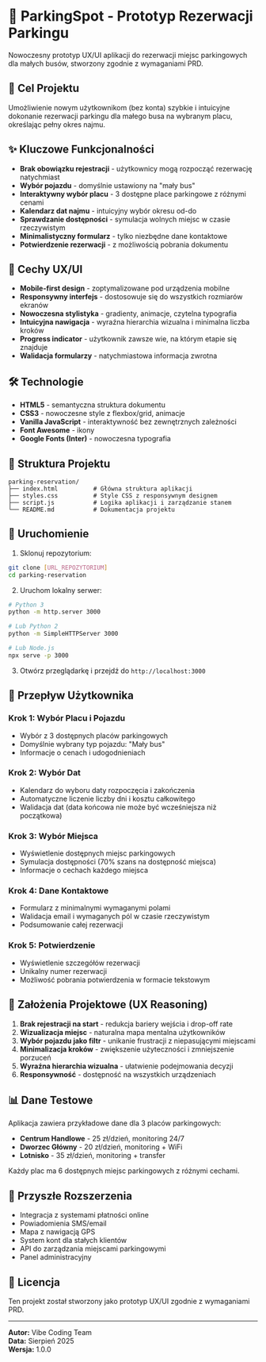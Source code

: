 # 🚗 ParkingSpot - Prototyp Rezerwacji Parkingu

Nowoczesny prototyp UX/UI aplikacji do rezerwacji miejsc parkingowych dla małych busów, stworzony zgodnie z wymaganiami PRD.

## 🎯 Cel Projektu

Umożliwienie nowym użytkownikom (bez konta) szybkie i intuicyjne dokonanie rezerwacji parkingu dla małego busa na wybranym placu, określając pełny okres najmu.

## ✨ Kluczowe Funkcjonalności

- **Brak obowiązku rejestracji** - użytkownicy mogą rozpocząć rezerwację natychmiast
- **Wybór pojazdu** - domyślnie ustawiony na "mały bus"
- **Interaktywny wybór placu** - 3 dostępne place parkingowe z różnymi cenami
- **Kalendarz dat najmu** - intuicyjny wybór okresu od-do
- **Sprawdzanie dostępności** - symulacja wolnych miejsc w czasie rzeczywistym
- **Minimalistyczny formularz** - tylko niezbędne dane kontaktowe
- **Potwierdzenie rezerwacji** - z możliwością pobrania dokumentu

## 🎨 Cechy UX/UI

- **Mobile-first design** - zoptymalizowane pod urządzenia mobilne
- **Responsywny interfejs** - dostosowuje się do wszystkich rozmiarów ekranów
- **Nowoczesna stylistyka** - gradienty, animacje, czytelna typografia
- **Intuicyjna nawigacja** - wyraźna hierarchia wizualna i minimalna liczba kroków
- **Progress indicator** - użytkownik zawsze wie, na którym etapie się znajduje
- **Walidacja formularzy** - natychmiastowa informacja zwrotna

## 🛠️ Technologie

- **HTML5** - semantyczna struktura dokumentu
- **CSS3** - nowoczesne style z flexbox/grid, animacje
- **Vanilla JavaScript** - interaktywność bez zewnętrznych zależności
- **Font Awesome** - ikony
- **Google Fonts (Inter)** - nowoczesna typografia

## 📁 Struktura Projektu

```
parking-reservation/
├── index.html          # Główna struktura aplikacji
├── styles.css          # Style CSS z responsywnym designem
├── script.js           # Logika aplikacji i zarządzanie stanem
└── README.md           # Dokumentacja projektu
```

## 🚀 Uruchomienie

1. Sklonuj repozytorium:
```bash
git clone [URL_REPOZYTORIUM]
cd parking-reservation
```

2. Uruchom lokalny serwer:
```bash
# Python 3
python -m http.server 3000

# Lub Python 2
python -m SimpleHTTPServer 3000

# Lub Node.js
npx serve -p 3000
```

3. Otwórz przeglądarkę i przejdź do `http://localhost:3000`

## 📱 Przepływ Użytkownika

### Krok 1: Wybór Placu i Pojazdu
- Wybór z 3 dostępnych placów parkingowych
- Domyślnie wybrany typ pojazdu: "Mały bus"
- Informacje o cenach i udogodnieniach

### Krok 2: Wybór Dat
- Kalendarz do wyboru daty rozpoczęcia i zakończenia
- Automatyczne liczenie liczby dni i kosztu całkowitego
- Walidacja dat (data końcowa nie może być wcześniejsza niż początkowa)

### Krok 3: Wybór Miejsca
- Wyświetlenie dostępnych miejsc parkingowych
- Symulacja dostępności (70% szans na dostępność miejsca)
- Informacje o cechach każdego miejsca

### Krok 4: Dane Kontaktowe
- Formularz z minimalnymi wymaganymi polami
- Walidacja email i wymaganych pól w czasie rzeczywistym
- Podsumowanie całej rezerwacji

### Krok 5: Potwierdzenie
- Wyświetlenie szczegółów rezerwacji
- Unikalny numer rezerwacji
- Możliwość pobrania potwierdzenia w formacie tekstowym

## 🎯 Założenia Projektowe (UX Reasoning)

1. **Brak rejestracji na start** - redukcja bariery wejścia i drop-off rate
2. **Wizualizacja miejsc** - naturalna mapa mentalna użytkowników
3. **Wybór pojazdu jako filtr** - unikanie frustracji z niepasującymi miejscami
4. **Minimalizacja kroków** - zwiększenie użyteczności i zmniejszenie porzuceń
5. **Wyraźna hierarchia wizualna** - ułatwienie podejmowania decyzji
6. **Responsywność** - dostępność na wszystkich urządzeniach

## 📊 Dane Testowe

Aplikacja zawiera przykładowe dane dla 3 placów parkingowych:

- **Centrum Handlowe** - 25 zł/dzień, monitoring 24/7
- **Dworzec Główny** - 20 zł/dzień, monitoring + WiFi
- **Lotnisko** - 35 zł/dzień, monitoring + transfer

Każdy plac ma 6 dostępnych miejsc parkingowych z różnymi cechami.

## 🔮 Przyszłe Rozszerzenia

- Integracja z systemami płatności online
- Powiadomienia SMS/email
- Mapa z nawigacją GPS
- System kont dla stałych klientów
- API do zarządzania miejscami parkingowymi
- Panel administracyjny

## 📝 Licencja

Ten projekt został stworzony jako prototyp UX/UI zgodnie z wymaganiami PRD.

---

**Autor:** Vibe Coding Team  
**Data:** Sierpień 2025  
**Wersja:** 1.0.0
